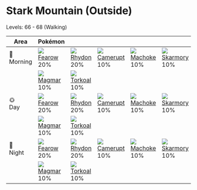 # Stark Mountain (Outside)
Levels: 66 - 68 (Walking)

Area         | Pokémon                         | &nbsp;                          | &nbsp;                          | &nbsp;                          | &nbsp;                          | &nbsp;
---          | ---                             | ---                             | ---                             | ---                             | ---                             | ---
🌅<br>Morning | ![][022]<br> [Fearow]<br> 20%  | ![][112]<br> [Rhydon]<br> 20%  | ![][323]<br> [Camerupt]<br> 10%| ![][067]<br> [Machoke]<br> 10% | ![][227]<br> [Skarmory]<br> 10%| ![][207]<br> [Gligar]<br> 10%
&nbsp;       | ![][126]<br> [Magmar]<br> 10%  | ![][324]<br> [Torkoal]<br> 10%
🌞<br>Day     | ![][022]<br> [Fearow]<br> 20%  | ![][112]<br> [Rhydon]<br> 20%  | ![][323]<br> [Camerupt]<br> 10%| ![][067]<br> [Machoke]<br> 10% | ![][227]<br> [Skarmory]<br> 10%| ![][207]<br> [Gligar]<br> 10%
&nbsp;       | ![][126]<br> [Magmar]<br> 10%  | ![][324]<br> [Torkoal]<br> 10%
🌙<br>Night   | ![][022]<br> [Fearow]<br> 20%  | ![][112]<br> [Rhydon]<br> 20%  | ![][323]<br> [Camerupt]<br> 10%| ![][067]<br> [Machoke]<br> 10% | ![][227]<br> [Skarmory]<br> 10%| ![][207]<br> [Gligar]<br> 10%
&nbsp;       | ![][126]<br> [Magmar]<br> 10%  | ![][324]<br> [Torkoal]<br> 10%

[Fearow]: ../../pokemon_changes/022/
[Machoke]: ../../pokemon_changes/067/
[Rhydon]: ../../pokemon_changes/112/
[Magmar]: ../../pokemon_changes/126/
[Gligar]: ../../pokemon_changes/207/
[Skarmory]: ../../pokemon_changes/227/
[Camerupt]: ../../pokemon_changes/323/
[Torkoal]: ../../pokemon_changes/324/
[022]: ../img/pokemon/022.png
[067]: ../img/pokemon/067.png
[112]: ../img/pokemon/112.png
[126]: ../img/pokemon/126.png
[207]: ../img/pokemon/207.png
[227]: ../img/pokemon/227.png
[323]: ../img/pokemon/323.png
[324]: ../img/pokemon/324.png
